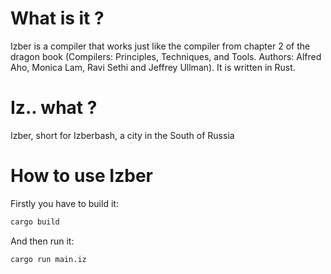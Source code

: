 # What is it ?

Izber is a compiler that works just like the compiler from chapter 2 of the dragon book (Compilers: Principles, Techniques,
and Tools. Authors: Alfred Aho, Monica Lam, Ravi Sethi and Jeffrey Ullman). It is written in Rust.

# Iz.. what ?

Izber, short for Izberbash, a city in the South of Russia

# How to use Izber
Firstly you have to build it:

```bash
cargo build
```

And then run it:
```bash
cargo run main.iz
```
